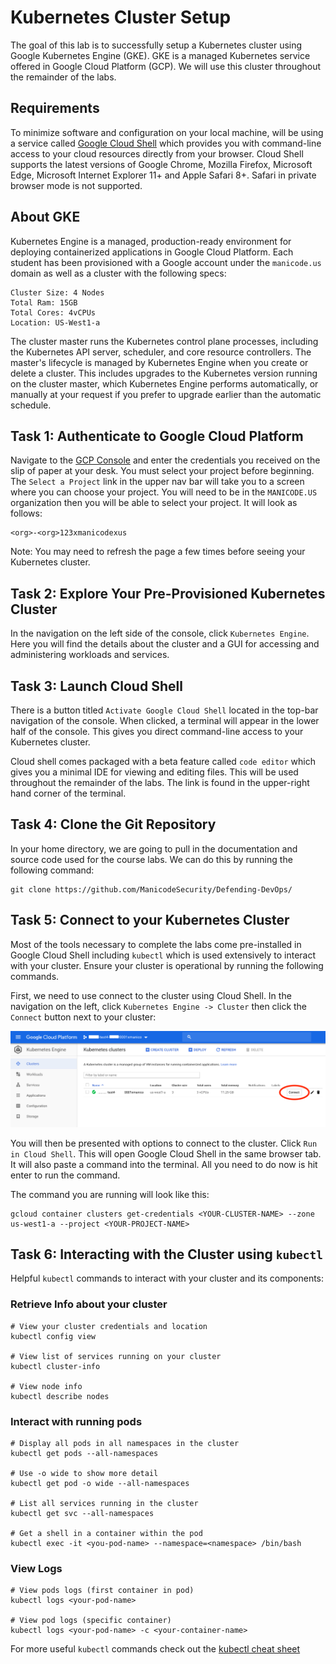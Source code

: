 # Kubernetes Cluster Setup

The goal of this lab is to successfully setup a Kubernetes cluster using Google Kubernetes Engine (GKE). GKE is a managed Kubernetes service offered in Google Cloud Platform (GCP). We will use this cluster throughout the remainder of the labs.

## Requirements
To minimize software and configuration on your local machine, will be using a service called [Google Cloud Shell](https://cloud.google.com/shell/docs/) which provides you with command-line access to your cloud resources directly from your browser. Cloud Shell supports the latest versions of Google Chrome, Mozilla Firefox, Microsoft Edge, Microsoft Internet Explorer 11+ and Apple Safari 8+. Safari in private browser mode is not supported.

## About GKE
Kubernetes Engine is a managed, production-ready environment for deploying containerized applications in Google Cloud Platform. Each student has been provisioned with a Google account under the `manicode.us` domain as well as a cluster with the following specs:
```
Cluster Size: 4 Nodes
Total Ram: 15GB
Total Cores: 4vCPUs
Location: US-West1-a
```
The cluster master runs the Kubernetes control plane processes, including the Kubernetes API server, scheduler, and core resource controllers. The master's lifecycle is managed by Kubernetes Engine when you create or delete a cluster. This includes upgrades to the Kubernetes version running on the cluster master, which Kubernetes Engine performs automatically, or manually at your request if you prefer to upgrade earlier than the automatic schedule.

## Task 1: Authenticate to Google Cloud Platform
Navigate to the [GCP Console](https://console.cloud.google.com/) and enter the credentials you received on the slip of paper at your desk. You must select your project before beginning. The `Select a Project` link in the upper nav bar will take you to a screen where you can choose your project. You will need to be in the `MANICODE.US` organization then you will be able to select your project. It will look as follows:
```
<org>-<org>123xmanicodexus
```

Note: You may need to refresh the page a few times before seeing your Kubernetes cluster.

## Task 2: Explore Your Pre-Provisioned Kubernetes Cluster
In the navigation on the left side of the console, click `Kubernetes Engine`. Here you will find the details about the cluster and a GUI for accessing and administering workloads and services.

## Task 3: Launch Cloud Shell
There is a button titled `Activate Google Cloud Shell` located in the top-bar navigation of the console. When clicked, a terminal will appear in the lower half of the console. This gives you direct command-line access to your Kubernetes cluster. 

Cloud shell comes packaged with a beta feature called `code editor` which gives you a minimal IDE for viewing and editing files. This will be used throughout the remainder of the labs. The link is found in the upper-right hand corner of the terminal.

## Task 4: Clone the Git Repository
In your home directory, we are going to pull in the documentation and source code used for the course labs. We can do this by running the following command:
```
git clone https://github.com/ManicodeSecurity/Defending-DevOps/ 
```

## Task 5: Connect to your Kubernetes Cluster
Most of the tools necessary to complete the labs come pre-installed in Google Cloud Shell including `kubectl` which is used extensively to interact with your cluster. Ensure your cluster is operational by running the following commands. 

First, we need to use connect to the cluster using Cloud Shell. In the navigation on the left, click `Kubernetes Engine -> Cluster` then click the `Connect` button next to your cluster:

![Cluster Connect](../images/gke-connect.png)

You will then be presented with options to connect to the cluster. Click `Run in Cloud Shell`. This will open Google Cloud Shell in the same browser tab. It will also paste a command into the terminal. All you need to do now is hit enter to run the command. 

The command you are running will look like this:
```
gcloud container clusters get-credentials <YOUR-CLUSTER-NAME> --zone us-west1-a --project <YOUR-PROJECT-NAME>
```

## Task 6: Interacting with the Cluster using `kubectl`

Helpful `kubectl` commands to interact with your cluster and its components:

### Retrieve Info about your cluster
```
# View your cluster credentials and location
kubectl config view

# View list of services running on your cluster
kubectl cluster-info

# View node info
kubectl describe nodes
```

### Interact with running pods 
```
# Display all pods in all namespaces in the cluster
kubectl get pods --all-namespaces

# Use -o wide to show more detail
kubectl get pod -o wide --all-namespaces

# List all services running in the cluster
kubectl get svc --all-namespaces

# Get a shell in a container within the pod
kubectl exec -it <you-pod-name> --namespace=<namespace> /bin/bash
```

### View Logs
```
# View pods logs (first container in pod)
kubectl logs <your-pod-name>

# View pod logs (specific container)
kubectl logs <your-pod-name> -c <your-container-name>
```
For more useful `kubectl` commands check out the [kubectl cheat sheet](https://kubernetes.io/docs/reference/kubectl/cheatsheet/#interacting-with-nodes-and-cluster)